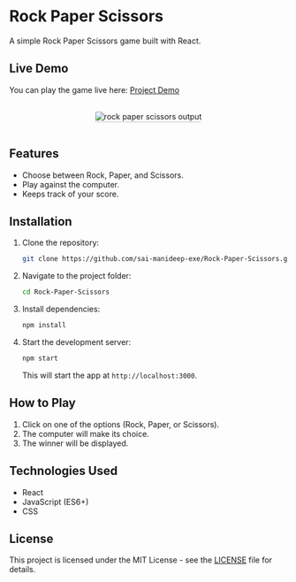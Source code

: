 # Rock Paper Scissors

A simple Rock Paper Scissors game built with React.

## Live Demo
You can play the game live here: [Project Demo](manideeprps.ccbp.tech)


<br/> 
  <div style="text-align: center;"> 
    <img src="https://assets.ccbp.in/frontend/content/react-js/rock-paper-scissors-output.gif" alt="rock paper scissors output" style="max-width:70%;box-shadow:0 2.8px 2.2px rgba(0, 0, 0, 0.12)"> 
  </div> 
<br/>

## Features
- Choose between Rock, Paper, and Scissors.
- Play against the computer.
- Keeps track of your score.

## Installation

1. Clone the repository:
    ```bash
    git clone https://github.com/sai-manideep-exe/Rock-Paper-Scissors.git
    ```

2. Navigate to the project folder:
    ```bash
    cd Rock-Paper-Scissors
    ```

3. Install dependencies:
    ```bash
    npm install
    ```

4. Start the development server:
    ```bash
    npm start
    ```

    This will start the app at `http://localhost:3000`.

## How to Play

1. Click on one of the options (Rock, Paper, or Scissors).
2. The computer will make its choice.
3. The winner will be displayed.

## Technologies Used
- React
- JavaScript (ES6+)
- CSS

## License
This project is licensed under the MIT License - see the [LICENSE](LICENSE) file for details.
